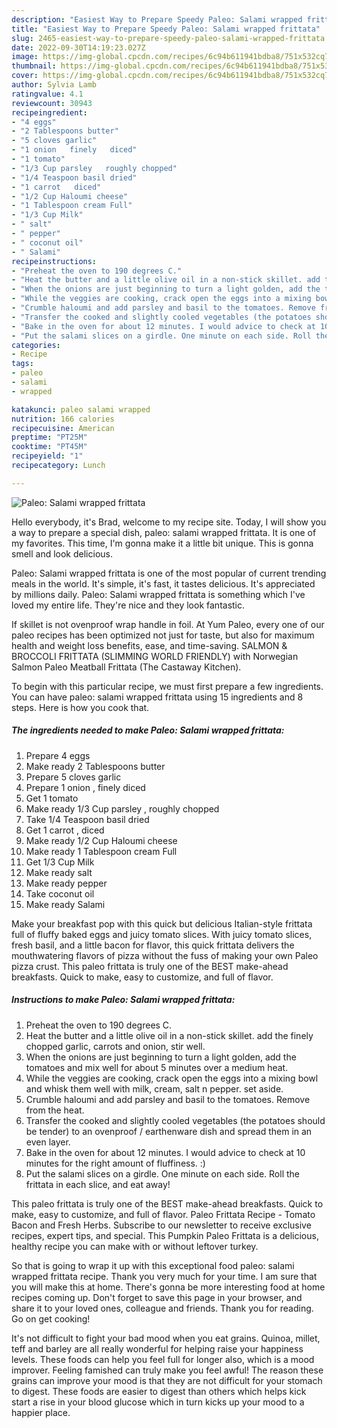 ```yaml
---
description: "Easiest Way to Prepare Speedy Paleo: Salami wrapped frittata"
title: "Easiest Way to Prepare Speedy Paleo: Salami wrapped frittata"
slug: 2465-easiest-way-to-prepare-speedy-paleo-salami-wrapped-frittata
date: 2022-09-30T14:19:23.027Z
image: https://img-global.cpcdn.com/recipes/6c94b611941bdba8/751x532cq70/paleo-salami-wrapped-frittata-recipe-main-photo.jpg
thumbnail: https://img-global.cpcdn.com/recipes/6c94b611941bdba8/751x532cq70/paleo-salami-wrapped-frittata-recipe-main-photo.jpg
cover: https://img-global.cpcdn.com/recipes/6c94b611941bdba8/751x532cq70/paleo-salami-wrapped-frittata-recipe-main-photo.jpg
author: Sylvia Lamb
ratingvalue: 4.1
reviewcount: 30943
recipeingredient:
- "4 eggs"
- "2 Tablespoons butter"
- "5 cloves garlic"
- "1 onion   finely   diced"
- "1 tomato"
- "1/3 Cup parsley   roughly chopped"
- "1/4 Teaspoon basil dried"
- "1 carrot   diced"
- "1/2 Cup Haloumi cheese"
- "1 Tablespoon cream Full"
- "1/3 Cup Milk"
- " salt"
- " pepper"
- " coconut oil"
- " Salami"
recipeinstructions:
- "Preheat the oven to 190 degrees C."
- "Heat the butter and a little olive oil in a non-stick skillet. add the finely chopped garlic, carrots and onion, stir well."
- "When the onions are just beginning to turn a light golden, add the tomatoes and mix well for about 5 minutes over a medium heat."
- "While the veggies are cooking, crack open the eggs into a mixing bowl and whisk them well with milk, cream, salt n pepper. set aside."
- "Crumble haloumi and add parsley and basil to the tomatoes. Remove from the heat."
- "Transfer the cooked and slightly cooled vegetables (the potatoes should be tender) to an ovenproof / earthenware dish and spread them in an even layer."
- "Bake in the oven for about 12 minutes. I would advice to check at 10 minutes for the right amount of fluffiness. :)"
- "Put the salami slices on a girdle. One minute on each side. Roll the frittata in each slice, and eat away!"
categories:
- Recipe
tags:
- paleo
- salami
- wrapped

katakunci: paleo salami wrapped 
nutrition: 166 calories
recipecuisine: American
preptime: "PT25M"
cooktime: "PT45M"
recipeyield: "1"
recipecategory: Lunch

---
```



![Paleo: Salami wrapped frittata](https://img-global.cpcdn.com/recipes/6c94b611941bdba8/751x532cq70/paleo-salami-wrapped-frittata-recipe-main-photo.jpg)

Hello everybody, it's Brad, welcome to my recipe site. Today, I will show you a way to prepare a special dish, paleo: salami wrapped frittata. It is one of my favorites. This time, I'm gonna make it a little bit unique. This is gonna smell and look delicious.

Paleo: Salami wrapped frittata is one of the most popular of current trending meals in the world. It's simple, it's fast, it tastes delicious. It's appreciated by millions daily. Paleo: Salami wrapped frittata is something which I've loved my entire life. They're nice and they look fantastic.

If skillet is not ovenproof wrap handle in foil. At Yum Paleo, every one of our paleo recipes has been optimized not just for taste, but also for maximum health and weight loss benefits, ease, and time-saving. SALMON &amp; BROCCOLI FRITTATA (SLIMMING WORLD FRIENDLY) with Norwegian Salmon Paleo Meatball Frittata (The Castaway Kitchen).


To begin with this particular recipe, we must first prepare a few ingredients. You can have paleo: salami wrapped frittata using 15 ingredients and 8 steps. Here is how you cook that.

<!--inarticleads1-->

##### The ingredients needed to make Paleo: Salami wrapped frittata:

1. Prepare 4 eggs
1. Make ready 2 Tablespoons butter
1. Prepare 5 cloves garlic
1. Prepare 1 onion ,  finely   diced
1. Get 1 tomato
1. Make ready 1/3 Cup parsley ,  roughly chopped
1. Take 1/4 Teaspoon basil dried
1. Get 1 carrot ,  diced
1. Make ready 1/2 Cup Haloumi cheese
1. Make ready 1 Tablespoon cream Full
1. Get 1/3 Cup Milk
1. Make ready  salt
1. Make ready  pepper
1. Take  coconut oil
1. Make ready  Salami


Make your breakfast pop with this quick but delicious Italian-style frittata full of fluffy baked eggs and juicy tomato slices. With juicy tomato slices, fresh basil, and a little bacon for flavor, this quick frittata delivers the mouthwatering flavors of pizza without the fuss of making your own Paleo pizza crust. This paleo frittata is truly one of the BEST make-ahead breakfasts. Quick to make, easy to customize, and full of flavor. 

<!--inarticleads2-->

##### Instructions to make Paleo: Salami wrapped frittata:

1. Preheat the oven to 190 degrees C.
1. Heat the butter and a little olive oil in a non-stick skillet. add the finely chopped garlic, carrots and onion, stir well.
1. When the onions are just beginning to turn a light golden, add the tomatoes and mix well for about 5 minutes over a medium heat.
1. While the veggies are cooking, crack open the eggs into a mixing bowl and whisk them well with milk, cream, salt n pepper. set aside.
1. Crumble haloumi and add parsley and basil to the tomatoes. Remove from the heat.
1. Transfer the cooked and slightly cooled vegetables (the potatoes should be tender) to an ovenproof / earthenware dish and spread them in an even layer.
1. Bake in the oven for about 12 minutes. I would advice to check at 10 minutes for the right amount of fluffiness. :)
1. Put the salami slices on a girdle. One minute on each side. Roll the frittata in each slice, and eat away!


This paleo frittata is truly one of the BEST make-ahead breakfasts. Quick to make, easy to customize, and full of flavor. Paleo Frittata Recipe - Tomato Bacon and Fresh Herbs. Subscribe to our newsletter to receive exclusive recipes, expert tips, and special. This Pumpkin Paleo Frittata is a delicious, healthy recipe you can make with or without leftover turkey. 

So that is going to wrap it up with this exceptional food paleo: salami wrapped frittata recipe. Thank you very much for your time. I am sure that you will make this at home. There's gonna be more interesting food at home recipes coming up. Don't forget to save this page in your browser, and share it to your loved ones, colleague and friends. Thank you for reading. Go on get cooking!

It's not difficult to fight your bad mood when you eat grains. Quinoa, millet, teff and barley are all really wonderful for helping raise your happiness levels. These foods can help you feel full for longer also, which is a mood improver. Feeling famished can truly make you feel awful! The reason these grains can improve your mood is that they are not difficult for your stomach to digest. These foods are easier to digest than others which helps kick start a rise in your blood glucose which in turn kicks up your mood to a happier place.
